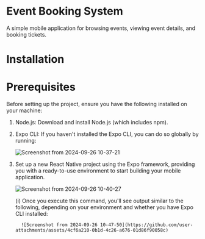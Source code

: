 # Event Booking System
A simple mobile application for browsing events, viewing event details, and booking tickets.

# Installation
# Prerequisites
Before setting up the project, ensure you have the following installed on your machine:

1. Node.js: Download and install Node.js (which includes npm).

2. Expo CLI: If you haven't installed the Expo CLI, you   can do so globally by running:

     ![Screenshot from 2024-09-26 10-37-21](https://github.com/user-attachments/assets/017e3d14-d1e8-4767-8e08-1f6258ec7ce7)


3.  Set up a new React Native project using the Expo  framework, providing you with a ready-to-use environment to start building your mobile application.
       
       ![Screenshot from 2024-09-26 10-40-27](https://github.com/user-attachments/assets/e2218c91-994a-46cb-bfe4-761e4d4e27c4)

    (i)  Once you execute this command, you'll see output similar to the following, depending on your environment and whether you have Expo CLI installed:
      
          ![Screenshot from 2024-09-26 10-47-50](https://github.com/user-attachments/assets/4cf6a210-0b1d-4c26-a676-01d86f90058c)
  

   


